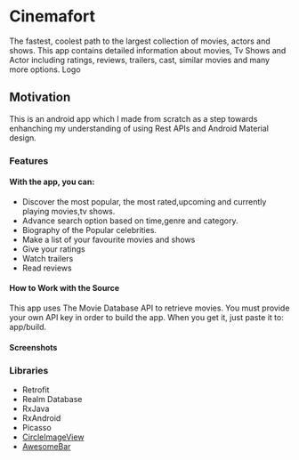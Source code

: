 # Cinemafort


The fastest, coolest path to the largest collection of movies, actors and shows.
This app contains detailed information about movies, Tv Shows and Actor including ratings, reviews, trailers, cast, similar movies and many more options.
Logo


## Motivation


This is an android app which I made from scratch as a step towards enhanching my understanding of using  Rest APIs and Android Material design.
### Features

#### With the app, you can:
- Discover the most popular, the most rated,upcoming and currently playing movies,tv shows.
- Advance search option based on time,genre and category.
- Biography of the Popular celebrities.
- Make a list of your favourite movies and shows
- Give your ratings
- Watch trailers
- Read reviews


#### How to Work with the Source
This app uses The Movie Database API to retrieve movies. You must provide your own API key in order to build the app. When you get it, just paste it to: app/build.


#### Screenshots

### Libraries
- Retrofit
- Realm Database
- RxJava
- RxAndroid
- Picasso
- [CircleImageView](https://github.com/hdodenhof/CircleImageView)
- [AwesomeBar](https://github.com/florent37/AwesomeBar)


